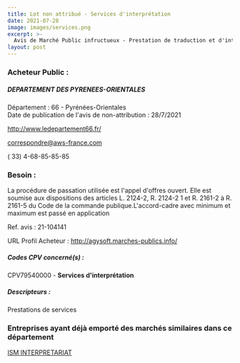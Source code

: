 ```yaml
---
title: Lot non attribué - Services d'interprétation
date: 2021-07-28
image: images/services.png
excerpt: >-
  Avis de Marché Public infructueux - Prestation de traduction et d'interprétariat pour le Département des Pyrénées-Orientales=
layout: post
---
```


### Acheteur Public :
##### DEPARTEMENT DES PYRENEES-ORIENTALES
Département : 66 - Pyrénées-Orientales<br/>
Date de publication de l'avis de non-attribution : 28/7/2021


http://www.ledepartement66.fr/

correspondre@aws-france.com

( 33) 4-68-85-85-85
### Besoin :

La procédure de passation utilisée est l'appel d'offres ouvert. Elle est soumise aux dispositions des articles L. 2124-2, R. 2124-2 1 et R. 2161-2 à R. 2161-5 du Code de la commande publique.L'accord-cadre avec minimum et maximum est passé en application

Ref. avis : 21-104141

URL Profil Acheteur : http://agysoft.marches-publics.info/

##### Codes CPV concerné(s) :
CPV79540000 - **Services d'interprétation** <br/>

##### Descripteurs :
Prestations de services <br/>

### Entreprises ayant déjà emporté des marchés similaires dans ce département
<a href="/entreprise-546/siren-322434077">ISM INTERPRETARIAT</a><br/><br/>
